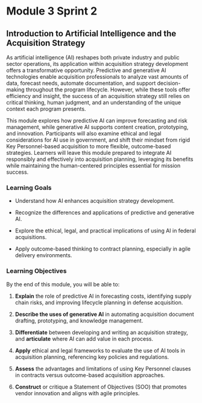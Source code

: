 # Module 3 Sprint 2

## Introduction to Artificial Intelligence and the Acquisition Strategy

As artificial intelligence (AI) reshapes both private industry and public sector operations, its application within acquisition strategy development offers a transformative opportunity. Predictive and generative AI technologies enable acquisition professionals to analyze vast amounts of data, forecast needs, automate documentation, and support decision-making throughout the program lifecycle. However, while these tools offer efficiency and insight, the success of an acquisition strategy still relies on critical thinking, human judgment, and an understanding of the unique context each program presents.

This module explores how predictive AI can improve forecasting and risk management, while generative AI supports content creation, prototyping, and innovation. Participants will also examine ethical and legal considerations for AI use in government, and shift their mindset from rigid Key Personnel-based acquisition to more flexible, outcome-based strategies. Learners will leave this module prepared to integrate AI responsibly and effectively into acquisition planning, leveraging its benefits while maintaining the human-centered principles essential for mission success.

### Learning Goals

* Understand how AI enhances acquisition strategy development.

* Recognize the differences and applications of predictive and generative AI.

* Explore the ethical, legal, and practical implications of using AI in federal acquisitions.

* Apply outcome-based thinking to contract planning, especially in agile delivery environments.

### Learning Objectives

By the end of this module, you will be able to:

1. **Explain** the role of predictive AI in forecasting costs, identifying supply chain risks, and improving lifecycle planning in defense acquisition.

2. **Describe the uses of generative AI** in automating acquisition document drafting, prototyping, and knowledge management.

3. **Differentiate** between developing and writing an acquisition strategy, and **articulate** where AI can add value in each process.

4. **Apply** ethical and legal frameworks to evaluate the use of AI tools in acquisition planning, referencing key policies and regulations.

5. **Assess** the advantages and limitations of using Key Personnel clauses in contracts versus outcome-based acquisition approaches.

6. **Construct** or critique a Statement of Objectives (SOO) that promotes vendor innovation and aligns with agile principles.



